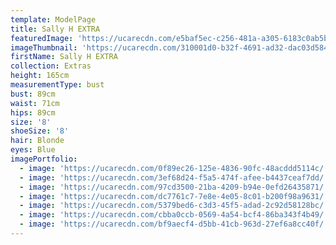 ```yaml
---
template: ModelPage
title: Sally H EXTRA
featuredImage: 'https://ucarecdn.com/e5baf5ec-c256-481a-a305-6183c0ab5b5d/'
imageThumbnail: 'https://ucarecdn.com/310001d0-b32f-4691-ad32-dac03d58467f/'
firstName: Sally H EXTRA
collection: Extras
height: 165cm
measurementType: bust
bust: 89cm
waist: 71cm
hips: 89cm
size: '8'
shoeSize: '8'
hair: Blonde
eyes: Blue
imagePortfolio:
  - image: 'https://ucarecdn.com/0f89ec26-125e-4836-90fc-48acddd5114c/'
  - image: 'https://ucarecdn.com/3ef68d24-f5a5-474f-afee-b4437ceaf7dd/'
  - image: 'https://ucarecdn.com/97cd3500-21ba-4209-b94e-0efd26435871/'
  - image: 'https://ucarecdn.com/dc7761c7-7e8e-4e05-8c01-b200f98a9631/'
  - image: 'https://ucarecdn.com/5379bed6-c3d3-45f5-adad-2c92d58128bc/'
  - image: 'https://ucarecdn.com/cbba0ccb-0569-4a54-bcf4-86ba343f4b49/'
  - image: 'https://ucarecdn.com/bf9aecf4-d5bb-41cb-963d-27ef6a8cc40f/'
---
```


